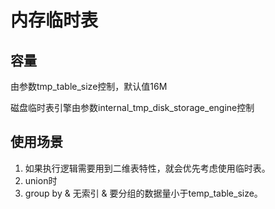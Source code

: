 # 内存临时表

## 容量
由参数tmp_table_size控制，默认值16M

磁盘临时表引擎由参数internal_tmp_disk_storage_engine控制

## 使用场景
1. 如果执行逻辑需要用到二维表特性，就会优先考虑使用临时表。
2. union时
3. group by & 无索引 & 要分组的数据量小于temp_table_size。